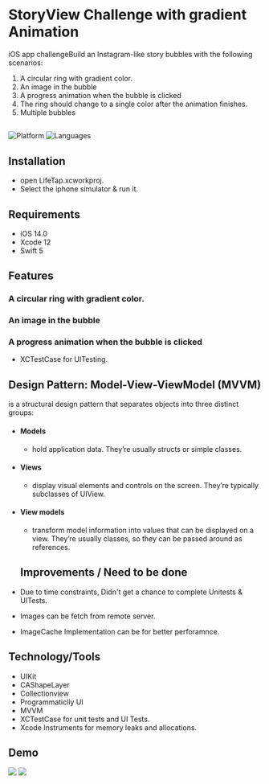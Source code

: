 # StoryView Challenge with gradient Animation

iOS app challengeBuild an Instagram-like story bubbles with the following scenarios:
1. A circular ring with gradient color.
2. An image in the bubble
3. A progress animation when the bubble is clicked
4. The ring should change to a single color after the animation finishes.
5. Multiple bubbles

## 

![Platform](https://img.shields.io/badge/Platform-iOS-orange.svg)
![Languages](https://img.shields.io/badge/Language-Swift-orange.svg)

## Installation
- open LifeTap.xcworkproj. 
 - Select the iphone simulator & run it.


## Requirements

- iOS 14.0
- Xcode 12
- Swift 5

## Features
###  A circular ring with gradient color.

### An image in the bubble

### A progress animation when the bubble is clicked

- XCTestCase for UITesting.


## Design Pattern: Model-View-ViewModel (MVVM)
is a structural design pattern that separates objects into three distinct groups:
- #### Models 
  - hold application data. They’re usually structs or simple classes.
- #### Views 
  - display visual elements and controls on the screen. They’re typically subclasses of UIView.
- #### View models
  - transform model information into values that can be displayed on a view. They’re usually classes, so they can be passed around as references.
  
  
  ## Improvements / Need to be done
- Due to time constraints, Didn't get a chance to complete Unitests & UITests.
- Images can be fetch from remote server.
- ImageCache Implementation can be for better perforamnce.


## Technology/Tools
- UIKit
- CAShapeLayer
- Collectionview
- Programmaticlly UI
- MVVM
- XCTestCase for unit tests and UI Tests.
- Xcode Instruments for memory leaks and allocations.

## Demo
![](lifetap.gif)
![](life.png)


